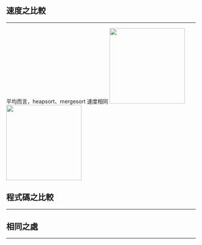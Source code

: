 ## 速度之比較
-------------------------
平均而言，heapsort、mergesort 速度相同
<img src="https://github.com/weberliao/Data-structure-and-Algorithm/blob/README.md/TIME.png" height='200' weight='150'><img src="https://github.com/weberliao/Data-structure-and-Algorithm/blob/README.md/123.png" height='200' weight='150'>


## 程式碼之比較
-------------------------

## 相同之處
---------------------------


